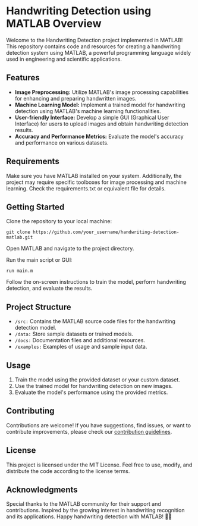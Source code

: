 <!DOCTYPE html>
<html lang="en">
<head>
  <meta charset="UTF-8">
  <meta name="viewport" content="width=device-width, initial-scale=1.0">
</head>
<body>

<h1>Handwriting Detection using MATLAB Overview</h1>

<p>Welcome to the Handwriting Detection project implemented in MATLAB! This repository contains code and resources for creating a handwriting detection system using MATLAB, a powerful programming language widely used in engineering and scientific applications.</p>

<h2>Features</h2>

<ul>
  <li><strong>Image Preprocessing:</strong> Utilize MATLAB's image processing capabilities for enhancing and preparing handwritten images.</li>
  <li><strong>Machine Learning Model:</strong> Implement a trained model for handwriting detection using MATLAB's machine learning functionalities.</li>
  <li><strong>User-friendly Interface:</strong> Develop a simple GUI (Graphical User Interface) for users to upload images and obtain handwriting detection results.</li>
  <li><strong>Accuracy and Performance Metrics:</strong> Evaluate the model's accuracy and performance on various datasets.</li>
</ul>

<h2>Requirements</h2>

<p>Make sure you have MATLAB installed on your system. Additionally, the project may require specific toolboxes for image processing and machine learning. Check the requirements.txt or equivalent file for details.</p>

<h2>Getting Started</h2>

<p>Clone the repository to your local machine:</p>

<pre><code>git clone https://github.com/your_username/handwriting-detection-matlab.git</code></pre>

<p>Open MATLAB and navigate to the project directory.</p>

<p>Run the main script or GUI:</p>

<pre><code>run main.m</code></pre>

<p>Follow the on-screen instructions to train the model, perform handwriting detection, and evaluate the results.</p>

<h2>Project Structure</h2>

<ul>
  <li><code>/src:</code> Contains the MATLAB source code files for the handwriting detection model.</li>
  <li><code>/data:</code> Store sample datasets or trained models.</li>
  <li><code>/docs:</code> Documentation files and additional resources.</li>
  <li><code>/examples:</code> Examples of usage and sample input data.</li>
</ul>

<h2>Usage</h2>

<ol>
  <li>Train the model using the provided dataset or your custom dataset.</li>
  <li>Use the trained model for handwriting detection on new images.</li>
  <li>Evaluate the model's performance using the provided metrics.</li>
</ol>

<h2>Contributing</h2>

<p>Contributions are welcome! If you have suggestions, find issues, or want to contribute improvements, please check our <a href="#">contribution guidelines</a>.</p>

<h2>License</h2>

<p>This project is licensed under the MIT License. Feel free to use, modify, and distribute the code according to the license terms.</p>

<h2>Acknowledgments</h2>

<p>Special thanks to the MATLAB community for their support and contributions. Inspired by the growing interest in handwriting recognition and its applications. Happy handwriting detection with MATLAB! 📝🚀</p>

</body>
</html>
